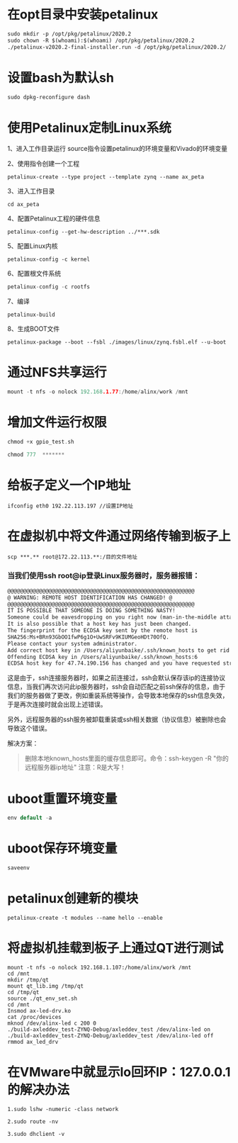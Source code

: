 # 在opt目录中安装petalinux

```markdown
sudo mkdir -p /opt/pkg/petalinux/2020.2
sudo chown -R $(whoami):$(whoami) /opt/pkg/petalinux/2020.2
./petalinux-v2020.2-final-installer.run -d /opt/pkg/petalinux/2020.2/
```

# 设置bash为默认sh

```markdown
sudo dpkg-reconfigure dash
```



# 使用Petalinux定制Linux系统

1、进入工作目录运行 source指令设置petalinux的环境变量和Vivado的环境变量

2、使用指令创建一个工程

```
petalinux-create --type project --template zynq --name ax_peta
```

3、进入工作目录	

```
cd ax_peta
```

4、配置Petalinux工程的硬件信息

```
petalinux-config --get-hw-description ../***.sdk
```

5、配置Linux内核

```
petalinux-config -c kernel
```

6、配置根文件系统

```c
petalinux-config -c rootfs
```

7、编译

```
petalinux-build
```

8、生成BOOT文件

```
petalinux-package --boot --fsbl ./images/linux/zynq.fsbl.elf --u-boot
```



# 通过NFS共享运行

```C
mount -t nfs -o nolock 192.168.1.77:/home/alinx/work /mnt
```



# 增加文件运行权限

```c
chmod +x gpio_test.sh

chmod 777  *******
```



# 给板子定义一个IP地址

```
ifconfig eth0 192.22.113.197 //设置IP地址
```



# 在虚拟机中将文件通过网络传输到板子上

```
scp ***.** root@172.22.113.**:/目的文件地址
```

### 当我们使用ssh root@ip登录Linux服务器时，服务器报错：

```markdown
@@@@@@@@@@@@@@@@@@@@@@@@@@@@@@@@@@@@@@@@@@@@@@@@@@@@@@@@@@@
@ WARNING: REMOTE HOST IDENTIFICATION HAS CHANGED! @
@@@@@@@@@@@@@@@@@@@@@@@@@@@@@@@@@@@@@@@@@@@@@@@@@@@@@@@@@@@
IT IS POSSIBLE THAT SOMEONE IS DOING SOMETHING NASTY!
Someone could be eavesdropping on you right now (man-in-the-middle attack)!
It is also possible that a host key has just been changed.
The fingerprint for the ECDSA key sent by the remote host is
SHA256:Ms+BRn93GbOO1fwP6g1O+UwSRFv9KIUMGeoHDt70OfQ.
Please contact your system administrator.
Add correct host key in /Users/aliyunbaike/.ssh/known_hosts to get rid of this message.
Offending ECDSA key in /Users/aliyunbaike/.ssh/known_hosts:6
ECDSA host key for 47.74.190.156 has changed and you have requested strict checking.
```

这是由于，ssh连接服务器时，如果之前连接过，ssh会默认保存该ip的连接协议信息，当我们再次访问此ip服务器时，ssh会自动匹配之前ssh保存的信息，由于我们的服务器做了更改，例如重装系统等操作，会导致本地保存的ssh信息失效，于是再次连接时就会出现上述错误。

另外，远程服务器的ssh服务被卸载重装或ssh相关数据（协议信息）被删除也会导致这个错误。

解决方案：

>删除本地known_hosts里面的缓存信息即可。命令：ssh-keygen -R "你的远程服务器ip地址"
 >		注意：R是大写！



# uboot重置环境变量

```c
env default -a
```



# uboot保存环境变量

```c
saveenv
```



# petalinux创建新的模块

```
petalinux-create -t modules --name hello --enable
```



# 将虚拟机挂载到板子上通过QT进行测试

```
mount -t nfs -o nolock 192.168.1.107:/home/alinx/work /mnt
cd /mnt
mkdir /tmp/qt
mount qt_lib.img /tmp/qt
cd /tmp/qt
source ./qt_env_set.sh
cd /mnt
Insmod ax-led-drv.ko
cat /proc/devices
mknod /dev/alinx-led c 200 0
./build-axleddev_test-ZYNQ-Debug/axleddev_test /dev/alinx-led on
./build-axleddev_test-ZYNQ-Debug/axleddev_test /dev/alinx-led off
rmmod ax_led_drv
```



# 在VMware中就显示lo回环IP：127.0.0.1的解决办法

```
1.sudo lshw -numeric -class network

2.sudo route -nv

3.sudo dhclient -v
```


